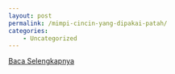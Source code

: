 ```yaml
---
layout: post
permalink: /mimpi-cincin-yang-dipakai-patah/
categories:
    - Uncategorized
---
```


[Baca Selengkapnya](/02)